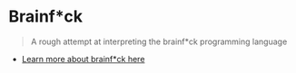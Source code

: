 # Brainf\*ck

> A rough attempt at interpreting the brainf\*ck programming language

- [Learn more about brainf\*ck here](https://github.com/brain-lang/brainfuck/blob/master/brainfuck.md#memory-layout)
